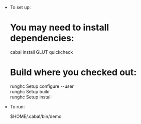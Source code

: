 * To set up:

  # You may need to install dependencies:  
  cabal install GLUT quickcheck  

  # Build where you checked out:  
  runghc Setup configure --user  
  runghc Setup build  
  runghc Setup install  

* To run:

  $HOME/.cabal/bin/demo

